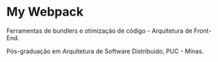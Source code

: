 # My Webpack

Ferramentas de bundlers e otimização de código - Arquitetura de Front-End.

Pós-graduação em Arquitetura de Software Distribuído, PUC - Minas.
